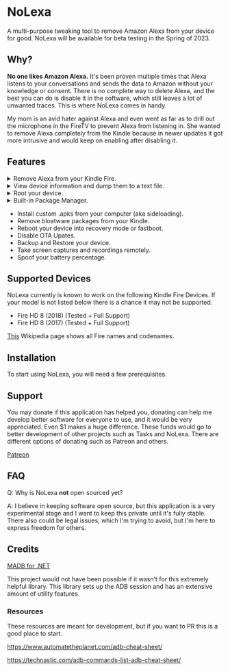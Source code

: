 # NoLexa
A multi-purpose tweaking tool to remove Amazon Alexa from your device for good. NoLexa will be available for beta testing in the Spring of 2023.

## Why?
**No one likes Amazon Alexa.** It's been proven multiple times that Alexa listens to your conversations and sends the data to Amazon without your knowledge or consent. There is no complete way to delete Alexa, and the best you can do is disable it in the software, which still leaves a lot of unwanted traces. This is where NoLexa comes in handy. 

My mom is an avid hater against Alexa and even went as far as to drill out the microphone in the FireTV to prevent Alexa from listening in. She wanted to remove Alexa completely from the Kindle because in newer updates it got more intrusive and would keep on enabling after disabling it. 


## Features
<details>
<summary> Remove Alexa from your Kindle Fire. </summary>
 Removes all functionality from Alexa, not just disabling it from the software, but uninstalling it entirely.
 </details>
 
<details>
<summary>View device information and dump them to a text file.</summary>
You will be able to view most information about your device.
</details>

<details>
 <summary> Root your device. </summary>
 You may need to manually root your device for this to work.
 </details>
 
 <details>
 <summary> Built-in Package Manager. </summary>
 View, uninstall, enable, and disable built in packages.
 </details>
 
- Install custom .apks from your computer (aka sideloading).
- Remove bloatware packages from your Kindle. 
- Reboot your device into recovery mode or fastboot.
- Disable OTA Upates.
- Backup and Restore your device.
- Take screen captures and recordings remotely.
- Spoof your battery percentage.
 
 ## Supported Devices
NoLexa currently is known to work on the following Kindle Fire Devices. If your model is not listed below there is a chance it may not be supported.

- Fire HD 8 (2018) (Tested + Full Support)
- Fire HD 8 (2017) (Tested + Full Support)

[This](https://en.wikipedia.org/wiki/Fire_HD) Wikipedia page shows all Fire names and codenames.

## Installation
To start using NoLexa, you will need a few prerequisites.

## Support
You may donate if this application has helped you, donating can help me develop better software for everyone to use, and it would be very appreciated. Even $1 makes a huge difference. These funds would go to better development of other projects such as Tasks and NoLexa. There are different options of donating such as Patreon and others.

[Patreon](https://patreon.com/byronbytes)

## FAQ

Q: Why is NoLexa **not** open sourced yet?

A: I believe in keeping software open source, but this application is a very experimental stage and I want to keep this private until it's fully stable. There also could be legal issues, which I'm trying to avoid, but I'm here to express freedom for others.

## Credits
[MADB for .NET](https://github.com/quamotion/madb)

This project would not have been possible if it wasn't for this extremely helpful library. This library sets up the ADB session and has an extensive amount of utility features.


### Resources
These resources are meant for development, but if you want to PR this is a good place to start.

https://www.automatetheplanet.com/adb-cheat-sheet/

https://technastic.com/adb-commands-list-adb-cheat-sheet/
